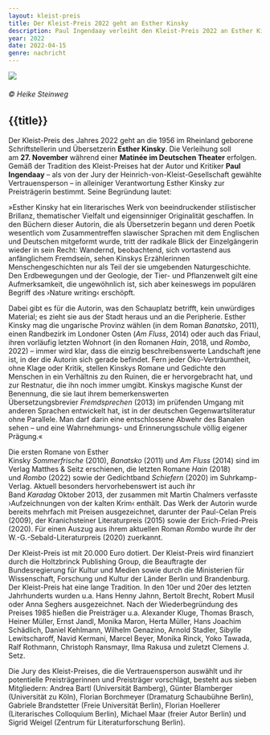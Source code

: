 ```yaml
---
layout: kleist-preis
title: Der Kleist-Preis 2022 geht an Esther Kinsky
description: Paul Ingendaay verleiht den Kleist-Preis 2022 an Esther Kinsky
year: 2022
date: 2022-04-15
genre: nachricht
---
```

![](/static/img/kleist-preis/2022/kinsky_esther_201-c-heike-steinweg_sv.jpg)

###### © Heike Steinweg

## {{title}}

Der Kleist-Preis des Jahres 2022 geht an die 1956 im Rheinland geborene Schriftstellerin und Übersetzerin **Esther Kinsky**. Die Verleihung soll am **27. November** während einer **Matinée im Deutschen Theater** erfolgen. Gemäß der Tradition des Kleist-Preises hat der Autor und Kritiker **Paul Ingendaay** – als von der Jury der Heinrich-von-Kleist-Gesellschaft gewählte Vertrauensperson – in alleiniger Verantwortung Esther Kinsky zur Preisträgerin bestimmt. Seine Begründung lautet:

»Esther Kinsky hat ein literarisches Werk von beeindruckender stilistischer Brillanz, thematischer Vielfalt und eigensinniger Originalität geschaffen. In den Büchern dieser Autorin, die als Übersetzerin begann und deren Poetik wesentlich vom Zusammentreffen slawischer Sprachen mit dem Englischen und Deutschen mitgeformt wurde, tritt der radikale Blick der Einzelgängerin wieder in sein Recht: Wandernd, beobachtend, sich vortastend aus anfänglichem Fremdsein, sehen Kinskys Erzählerinnen Menschengeschichten nur als Teil der sie umgebenden Naturgeschichte. Den Erdbewegungen und der Geologie, der Tier- und Pflanzenwelt gilt eine Aufmerksamkeit, die ungewöhnlich ist, sich aber keineswegs im populären Begriff des ›Nature writing‹ erschöpft.

Dabei gibt es für die Autorin, was den Schauplatz betrifft, kein unwürdiges Material; es zieht sie aus der Stadt heraus und an die Peripherie. Esther Kinsky mag die ungarische Provinz wählen (in dem Roman *Banatsko*, 2011), einen Randbezirk im Londoner Osten (*Am Fluss*, 2014) oder auch das Friaul, ihren vorläufig letzten Wohnort (in den Romanen *Hain*, 2018, und *Rombo*, 2022) – immer wird klar, dass die einzig beschreibenswerte Landschaft jene ist, in der die Autorin sich gerade befindet. Fern jeder Öko-Verträumtheit, ohne Klage oder Kritik, stellen Kinskys Romane und Gedichte den Menschen in ein Verhältnis zu den Ruinen, die er hervorgebracht hat, und zur Restnatur, die ihn noch immer umgibt. Kinskys magische Kunst der Benennung, die sie laut ihrem bemerkenswerten Übersetzungsbrevier *Fremdsprechen* (2013) im prüfenden Umgang mit anderen Sprachen entwickelt hat, ist in der deutschen Gegenwartsliteratur ohne Parallele. Man darf darin eine entschlossene Abwehr des Banalen sehen – und eine Wahrnehmungs- und Erinnerungsschule völlig eigener Prägung.«

Die ersten Romane von Esther Kinsky *Sommerfrische* (2010), *Banatsko* (2011) und *Am Fluss* (2014) sind im Verlag Matthes & Seitz erschienen, die letzten Romane *Hain* (2018) und *Rombo* (2022) sowie der Gedichtband *Schiefern* (2020) im Suhrkamp-Verlag. Aktuell besonders hervorhebenswert ist auch ihr Band *Karadag* Oktober 2013, der zusammen mit Martin Chalmers verfasste ›Aufzeichnungen von der kalten Krim‹ enthält. Das Werk der Autorin wurde bereits mehrfach mit Preisen ausgezeichnet, darunter der Paul-Celan Preis (2009), der Kranichsteiner Literaturpreis (2015) sowie der Erich-Fried-Preis (2020). Für einen Auszug aus ihrem aktuellen Roman *Rombo* wurde ihr der W.-G.-Sebald-Literaturpreis (2020) zuerkannt.

Der Kleist-Preis ist mit 20.000 Euro dotiert. Der Kleist-Preis wird finanziert durch die Holtzbrinck Publishing Group, die Beauftragte der Bundesregierung für Kultur und Medien sowie durch die Ministerien für Wissenschaft, Forschung und Kultur der Länder Berlin und Brandenburg. Der Kleist-Preis hat eine lange Tradition. In den 10er und 20er des letzten Jahrhunderts wurden u.a. Hans Henny Jahnn, Bertolt Brecht, Robert Musil oder Anna Seghers ausgezeichnet. Nach der Wiederbegründung des Preises 1985 hießen die Preisträger u.a. Alexander Kluge, Thomas Brasch, Heiner Müller, Ernst Jandl, Monika Maron, Herta Müller, Hans Joachim Schädlich, Daniel Kehlmann, Wilhelm Genazino, Arnold Stadler, Sibylle Lewitscharoff, Navid Kermani, Marcel Beyer, Monika Rinck, Yoko Tawada, Ralf Rothmann, Christoph Ransmayr, Ilma Rakusa und zuletzt Clemens J. Setz.

Die Jury des Kleist-Preises, die die Vertrauensperson auswählt und ihr potentielle Preisträgerinnen und Preisträger vorschlägt, besteht aus sieben Mitgliedern: Andrea Bartl (Universität Bamberg), Günter Blamberger (Universität zu Köln), Florian Borchmeyer (Dramaturg Schaubühne Berlin), Gabriele Brandstetter (Freie Universität Berlin), Florian Hoellerer (Literarisches Colloquium Berlin), Michael Maar (freier Autor Berlin) und Sigrid Weigel (Zentrum für Literaturforschung Berlin).